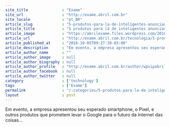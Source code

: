 ```yaml
---
site_title               : "Exame"
site_url                 : "http://exame.abril.com.br"
site_locale              : "pt_BR"
article_slug             : "5-produtos-para-la-de-inteligentes-anunciados-pelo-google"
article_title            : "5 produtos para lá de inteligentes anunciados pelo Google"
article_image            : "https://abrilexame.files.wordpress.com/2016/10/size_960_16_9_produtos_google1.jpg?quality=70&strip=all&w=960"
article_url              : "http://exame.abril.com.br/tecnologia/5-produtos-pra-la-de-inteligentes-anunciados-pelo-google/"
article_published_at     : "2016-10-05T09:27:30-03:00"
article_description      : "Em evento, a empresa apresentou seu esperado smartphone, o Pixel, e outros produtos que prometem levar o Google para o futuro da internet das coisas..."
article_author_name      : ""
article_author_image     : null
article_author_biography : null
article_author_profile   : "http://exame.abril.com.br/author/wpvipabril/"
article_author_facebook  : null
article_author_twitter   : null
category                 : ['technology']
tags                     : ['Exame']
permalink                : "/:categories/5-produtos-para-la-de-inteligentes-anunciados-pelo-google/"
layout                   : post
---
```


Em evento, a empresa apresentou seu esperado smartphone, o Pixel, e outros produtos que prometem levar o Google para o futuro da internet das coisas...
